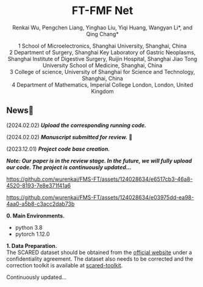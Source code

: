 <div id="top" align="center">

# FT-FMF Net
  
  Renkai Wu, Pengchen Liang, Yinghao Liu, Yiqi Huang, Wangyan Li*, and Qing Chang* </br>

  1 School of Microelectronics, Shanghai University, Shanghai, China</br>
  2 Department of Surgery, Shanghai Key Laboratory of Gastric Neoplasms, Shanghai Institute of Digestive Surgery, Ruijin Hospital, Shanghai Jiao Tong University School of Medicine, Shanghai, China</br>
  3 College of science, University of Shanghai for Science and Technology, Shanghai, China</br>
  4 Department of Mathematics, Imperial College London, London, United Kingdom</br>
  
</div>

## News🚀
(2024.02.02) ***Upload the corresponding running code.*** 

(2024.02.02) ***Manuscript submitted for review.*** 📃

(2023.12.01) ***Project code base creation.***

***Note: Our paper is in the review stage. In the future, we will fully upload our code. The project is continuously updated...***

https://github.com/wurenkai/FMS-FT/assets/124028634/e6517cb3-46a8-4520-8193-7e8e371f41a6

https://github.com/wurenkai/FMS-FT/assets/124028634/e03975dd-ea98-4aa0-a5b8-c3acc2dab73b

**0. Main Environments.**
- python 3.8
- pytorch 1.12.0

**1. Data Preparation.** </br>
The SCARED dataset should be obtained from the [official website](https://endovissub2019-scared.grand-challenge.org) under a confidentiality agreement. The dataset also needs to be corrected and the correction toolkit is available at [scared-toolkit](https://github.com/dimitrisPs/scared_toolkit).

Continuously updated...
